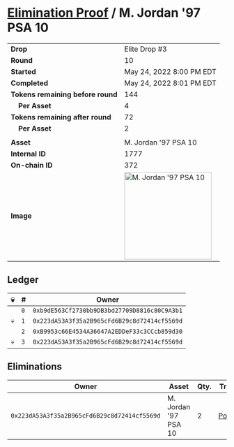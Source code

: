 # [Elimination Proof](./readme.md) / M. Jordan &#039;97 PSA 10

|||
|---|---|
| **Drop** | Elite Drop #3 |
| **Round** | 10 |
| **Started** | May 24, 2022 8:00 PM EDT |
| **Completed** | May 24, 2022 8:01 PM EDT |
| **Tokens remaining before round** | 144 |
| **&nbsp;&nbsp;&nbsp;&nbsp;Per Asset** | 4 |
| **Tokens remaining after round** | 72 |
| **&nbsp;&nbsp;&nbsp;&nbsp;Per Asset** | 2 |
| | |
| **Asset** | M. Jordan &#039;97 PSA 10 |
| **Internal ID** | 1777 |
| **On-chain ID** | 372 |
| **Image** | <img src="https://tcdn.blokpax.com/9648a5d9-1830-4d4e-b9b8-14a57de53c86/d07dc927a7f553b4789eba7584cf052bae473a017ef296b43dbe0486e2e0f073.png" height="200" alt="M. Jordan &#039;97 PSA 10" /> |

## Ledger

| 💀 | # | Owner |
| --- | --- | --- |
|  | `0` | `0xb9dE563Cf2730bb9DB3bd27709D8816c80C9A3b1` |
| 💀 | `1` | `0x223dA53A3f35a2B965cFd6B29c8d72414cf5569d` |
|  | `2` | `0xB9953c66E4534A36647A2EDDeF33c3CCcb859d30` |
| 💀 | `3` | `0x223dA53A3f35a2B965cFd6B29c8d72414cf5569d` |


## Eliminations

| Owner | Asset | Qty. | Transaction |
| --- | --- | --- | --- |
| `0x223dA53A3f35a2B965cFd6B29c8d72414cf5569d` | M. Jordan '97 PSA 10 | 2 | [Polygonscan](https://polygonscan.com/tx/0x925c38b0bd327ab1ceb04d8c2ee5de0f603881b24795478f12d1b4206c21c9e6) |
